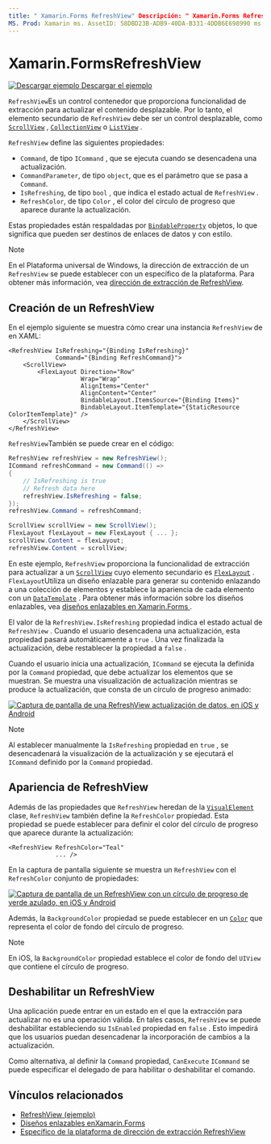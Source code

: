 ```yaml
---
title: " Xamarin.Forms RefreshView" Descripción: " Xamarin.Forms RefreshView es un control contenedor que proporciona funcionalidad de extracción para actualizar el contenido desplazable".
MS. Prod: Xamarin ms. AssetID: 58DBD23B-ADB9-40DA-B331-4DDB6E698990 ms. Technology: Xamarin-Forms Author: davidbritch ms. Author: dabritch ms. Date: 09/19/2019 no-LOC: [ Xamarin.Forms , Xamarin.Essentials ]
---
```


# <a name="xamarinforms-refreshview"></a>Xamarin.FormsRefreshView

[![Descargar ejemplo](~/media/shared/download.png) Descargar el ejemplo](https://docs.microsoft.com/samples/xamarin/xamarin-forms-samples/userinterface-refreshviewdemo/)

`RefreshView`Es un control contenedor que proporciona funcionalidad de extracción para actualizar el contenido desplazable. Por lo tanto, el elemento secundario de `RefreshView` debe ser un control desplazable, como [`ScrollView`](xref:Xamarin.Forms.ScrollView) , [`CollectionView`](xref:Xamarin.Forms.CollectionView) o [`ListView`](xref:Xamarin.Forms.ListView) .

`RefreshView` define las siguientes propiedades:

- `Command`, de tipo `ICommand` , que se ejecuta cuando se desencadena una actualización.
- `CommandParameter`, de tipo `object`, que es el parámetro que se pasa a `Command`.
- `IsRefreshing`, de tipo `bool` , que indica el estado actual de `RefreshView` .
- `RefreshColor`, de tipo `Color` , el color del círculo de progreso que aparece durante la actualización.

Estas propiedades están respaldadas por [`BindableProperty`](xref:Xamarin.Forms.BindableProperty) objetos, lo que significa que pueden ser destinos de enlaces de datos y con estilo.

> [!NOTE]
> En el Plataforma universal de Windows, la dirección de extracción de un `RefreshView` se puede establecer con un específico de la plataforma. Para obtener más información, vea [dirección de extracción de RefreshView](~/xamarin-forms/platform/windows/refreshview-pulldirection.md).

## <a name="create-a-refreshview"></a>Creación de un RefreshView

En el ejemplo siguiente se muestra cómo crear una instancia `RefreshView` de en XAML:

```xaml
<RefreshView IsRefreshing="{Binding IsRefreshing}"
             Command="{Binding RefreshCommand}">
    <ScrollView>
        <FlexLayout Direction="Row"
                    Wrap="Wrap"
                    AlignItems="Center"
                    AlignContent="Center"
                    BindableLayout.ItemsSource="{Binding Items}"
                    BindableLayout.ItemTemplate="{StaticResource ColorItemTemplate}" />
    </ScrollView>
</RefreshView>
```

`RefreshView`También se puede crear en el código:

```csharp
RefreshView refreshView = new RefreshView();
ICommand refreshCommand = new Command(() =>
{
    // IsRefreshing is true
    // Refresh data here
    refreshView.IsRefreshing = false;
});
refreshView.Command = refreshCommand;

ScrollView scrollView = new ScrollView();
FlexLayout flexLayout = new FlexLayout { ... };
scrollView.Content = flexLayout;
refreshView.Content = scrollView;
```

En este ejemplo, `RefreshView` proporciona la funcionalidad de extracción para actualizar a un [`ScrollView`](xref:Xamarin.Forms.ScrollView) cuyo elemento secundario es [`FlexLayout`](xref:Xamarin.Forms.FlexLayout) . `FlexLayout`Utiliza un diseño enlazable para generar su contenido enlazando a una colección de elementos y establece la apariencia de cada elemento con un [`DataTemplate`](xref:Xamarin.Forms.DataTemplate) . Para obtener más información sobre los diseños enlazables, vea [diseños enlazables en Xamarin.Forms ](~/xamarin-forms/user-interface/layouts/bindable-layouts.md).

El valor de la `RefreshView.IsRefreshing` propiedad indica el estado actual de `RefreshView` . Cuando el usuario desencadena una actualización, esta propiedad pasará automáticamente a `true` . Una vez finalizada la actualización, debe restablecer la propiedad a `false` .

Cuando el usuario inicia una actualización, `ICommand` se ejecuta la definida por la `Command` propiedad, que debe actualizar los elementos que se muestran. Se muestra una visualización de actualización mientras se produce la actualización, que consta de un círculo de progreso animado:

[![Captura de pantalla de una RefreshView actualización de datos, en iOS y Android](refreshview-images/default-progress-circle.png "RefreshView actualizar datos")](refreshview-images/default-progress-circle-large.png#lightbox "RefreshView actualizar datos")

> [!NOTE]
> Al establecer manualmente la `IsRefreshing` propiedad en `true` , se desencadenará la visualización de la actualización y se ejecutará el `ICommand` definido por la `Command` propiedad.

## <a name="refreshview-appearance"></a>Apariencia de RefreshView

Además de las propiedades que `RefreshView` heredan de la [`VisualElement`](xref:Xamarin.Forms.VisualElement) clase, `RefreshView` también define la `RefreshColor` propiedad. Esta propiedad se puede establecer para definir el color del círculo de progreso que aparece durante la actualización:

```xaml
<RefreshView RefreshColor="Teal"
             ... />
```

En la captura de pantalla siguiente se muestra un `RefreshView` con el `RefreshColor` conjunto de propiedades:

[![Captura de pantalla de un RefreshView con un círculo de progreso de verde azulado, en iOS y Android](refreshview-images/teal-progress-circle.png "RefreshView con un círculo de progreso de verde azulado")](refreshview-images/teal-progress-circle-large.png#lightbox "RefreshView con un círculo de progreso de verde azulado")

Además, la `BackgroundColor` propiedad se puede establecer en un [`Color`](xref:Xamarin.Forms.Color) que representa el color de fondo del círculo de progreso.

> [!NOTE]
> En iOS, la `BackgroundColor` propiedad establece el color de fondo del `UIView` que contiene el círculo de progreso.

## <a name="disable-a-refreshview"></a>Deshabilitar un RefreshView

Una aplicación puede entrar en un estado en el que la extracción para actualizar no es una operación válida. En tales casos, `RefreshView` se puede deshabilitar estableciendo su `IsEnabled` propiedad en `false` . Esto impedirá que los usuarios puedan desencadenar la incorporación de cambios a la actualización.

Como alternativa, al definir la `Command` propiedad, `CanExecute` `ICommand` se puede especificar el delegado de para habilitar o deshabilitar el comando.

## <a name="related-links"></a>Vínculos relacionados

- [RefreshView (ejemplo)](https://docs.microsoft.com/samples/xamarin/xamarin-forms-samples/userinterface-refreshviewdemo/)
- [Diseños enlazables enXamarin.Forms](~/xamarin-forms/user-interface/layouts/bindable-layouts.md)
- [Específico de la plataforma de dirección de extracción RefreshView](~/xamarin-forms/platform/windows/refreshview-pulldirection.md)
